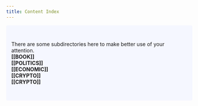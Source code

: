 ```yaml
---
title: Content Index
---
```

<p style="padding: 3em 1em; background: #f5f7ff; border-radius: 4px;">
  There are some subdirectories here to make better use of your attention. <br>
  <span style="font-weight: bold">[[BOOK]]</span><br>
  <span style="font-weight: bold">[[POLITICS]]</span><br>
  <span style="font-weight: bold">[[ECONOMIC]]</span><br>
  <span style="font-weight: bold">[[CRYPTO]]</span><br>
  <span style="font-weight: bold">[[CRYPTO]]</span><br>
</p>
